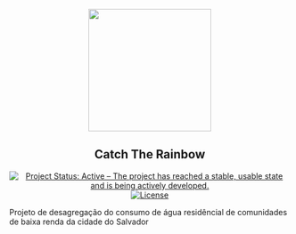 <p align="center"><img src="https://i.imgur.com/K23GkGs.png" align="center" height=220/>
</p>

<h2 align="center">Catch The Rainbow</h2>

<p align="center">
<a href="http://www.repostatus.org/#active"><img alt="Project Status: Active – The project has reached a stable, usable state and is being actively developed." src="https://www.repostatus.org/badges/latest/active.svg"></a>
<a href="https://www.gnu.org/licenses/gpl-3.0"><img alt="License" src="https://img.shields.io/badge/License-GPLv3-blue.svg"></a>

<br>

Projeto de desagregação do consumo de água residêncial de comunidades de baixa renda da cidade do Salvador